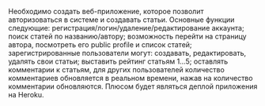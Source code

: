Необходимо создать веб-приложение, которое позволит авторизоваться в системе и создавать статьи.
Основные функции следующие:
регистрация/логин/удаление/редактирование аккаунта;
поиск статей по названию/автору;
возможность перейти на страницу автора, посмотреть его public profile и список статей;
зарегистрированные пользователи могут:
создавать, редактировать, удалять свои статьи;
выставить рейтинг статьям 1…5;
оставлять комментарии к статьям, для других пользователей количество комментариев обновляется в реальном времени, нажав на количество комментарии обновляются.
Плюсом будет являться деплой приложения на Heroku.